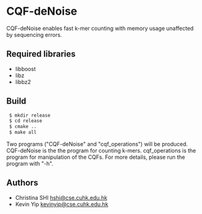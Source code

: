 # CQF-deNoise
CQF-deNoise enables fast k-mer counting with memory usage unaffected by sequencing errors.

Required libraries
-------

* libboost
* libz
* libbz2


Build
-------

```bash
 $ mkdir release
 $ cd release
 $ cmake ..
 $ make all
```

Two programs ("CQF-deNoise" and "cqf_operations") will be produced.
CQF-deNoise is the the program for counting k-mers.
cqf_operations is the program for manipulation of the CQFs.
For more details, please run the program with "-h".


Authors
-------
- Christina SHI <hshi@cse.cuhk.edu.hk>
- Kevin Yip <kevinyip@cse.cuhk.edu.hk>